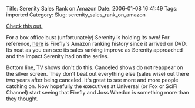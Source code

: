 Title: Serenity Sales Rank on Amazon
Date: 2006-01-08 16:41:49
Tags: imported
Category: 
Slug: serenity_sales_rank_on_amazon

<p><a title="Serenity Rank" href="http://www.fireflyfans.net/amazonserenity.asp">Check this out.</a></p>
<p>For a box office bust (unfortunately) Serenity is holding its own!  For reference, <a title="Firefly Rank" href="http://www.fireflyfans.net/amazon.asp">here</a> is Firefly's Amazon ranking history since it arrived on DVD.  Its neat as you can see its sales ranking improve as Serenity approached and the impact Serenity had on the series.</p>
<p>Bottom line, TV shows don't do this.  Canceled shows do not reappear on the silver screen.  They don't beat out everything else (sales wise) out there two years after being canceled.  It's great to see more and more people catching on.  Now hopefully the executives at Universal (or Fox or SciFi Channel) start seeing that Firefly and Joss Whedon is something more than they thought.
</p>

